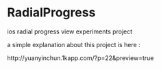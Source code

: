 RadialProgress
==============

ios radial progress view experiments project

a simple explanation about this project is here :
  <link>http://yuanyinchun.1kapp.com/?p=22&preview=true </link>
